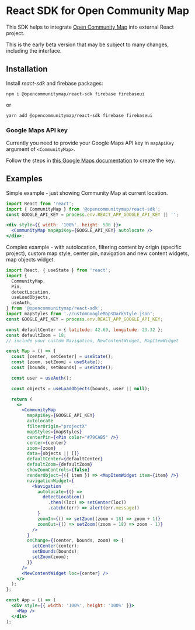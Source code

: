 # React SDK for Open Community Map

This SDK helps to integrate [Open Community Map](https://github.com/opencommunitymap/communitymap-ui) into external React project.

This is the early beta version that may be subject to many changes, including the interface.

## Installation

Install _react-sdk_ and firebase packages:

```
npm i @opencommunitymap/react-sdk firebase firebaseui
```

or

```
yarn add @opencommunitymap/react-sdk firebase firebaseui
```

### Google Maps API key

Currently you need to provide your Google Maps API key in `mapApiKey` argument of `<CommunityMap>`.

Follow the steps in [this Google Maps documentation](https://developers.google.com/maps/documentation/javascript/get-api-key) to create the key.

## Examples

Simple example - just showing Community Map at current location.

```jsx
import React from 'react';
import { CommunityMap } from '@opencommunitymap/react-sdk';
const GOOGLE_API_KEY = process.env.REACT_APP_GOOGLE_API_KEY || '';

<div style={{ width: '100%', height: 500 }}>
  <CommunityMap mapApiKey={GOOGLE_API_KEY} autolocate />
</div>;
```

Complex example - with autolocation, filtering content by origin (specific project), custom map style, center pin, navigation and new content widgets, map objects widget.

```jsx
import React, { useState } from 'react';
import {
  CommunityMap,
  Pin,
  detectLocation,
  useLoadObjects,
  useAuth,
} from '@opencommunitymap/react-sdk';
import mapStyles from './customGoogleMapsDarkStyle.json';
const GOOGLE_API_KEY = process.env.REACT_APP_GOOGLE_API_KEY;

const defaultCenter = { latitude: 42.69, longitude: 23.32 };
const defaultZoom = 18;
// include your custom Navigation, NewContentWidget, MapItemWidget

const Map = () => {
  const [center, setCenter] = useState();
  const [zoom, setZoom] = useState();
  const [bounds, setBounds] = useState();

  const user = useAuth();

  const objects = useLoadObjects(bounds, user || null);

  return (
    <>
      <CommunityMap
        mapApiKey={GOOGLE_API_KEY}
        autolocate
        filterOrigin="projectX"
        mapStyles={mapStyles}
        centerPin={<Pin color="#79CAB5" />}
        center={center}
        zoom={zoom}
        data={objects || []}
        defaultCenter={defaultCenter}
        defaultZoom={defaultZoom}
        showZoomControls={false}
        renderObject={({ item }) => <MapItemWidget item={item} />}
        navigationWidget={
          <Navigation
            autolocate={() =>
              detectLocation()
                .then((loc) => setCenter(loc))
                .catch((err) => alert(err.message))
            }
            zoomIn={() => setZoom((zoom = 18) => zoom + 1)}
            zoomOut={() => setZoom((zoom = 18) => zoom - 1)}
          />
        }
        onChange={(center, bounds, zoom) => {
          setCenter(center);
          setBounds(bounds);
          setZoom(zoom);
        }}
      />
      <NewContentWidget loc={center} />
    </>
  );
};

const App = () => (
  <div style={{ width: '100%', height: '100%' }}>
    <Map />
  </div>
);
```
